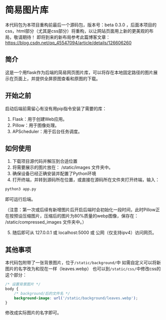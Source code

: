 # 简易图片库

本代码包为本项目重构前最后一个源码包，版本号：beta 0.3.0 ，后面本项目的css，html部分（尤其是css部分）将重构，以让网站页面用上新的更美观的布局，敬请期待！
即将到来的新布局参考此篇博客文章：
https://blog.csdn.net/qq_45547094/article/details/126606260

## 简介

这是一个用flask作为后端的简易网页图片库，可以将存在本地固定路径的图片展示在页面上，并提供全屏原图查看和原图的下载。

## 开始之前

启动后端前需留心有没有用pip指令安装了需要的库：
1. Flask：用于创建Web应用。
2. Pillow：用于图像处理。
3. APScheduler：用于后台任务调度。

## 如何使用

1. 下载项目源代码并解压到合适位置
2. 将需要展示的图片放在：
/static/images  文件夹中。
3. 确保设备已经正确安装并配置了Python环境
4. 打开终端，并转到源码所在位置，或直接在源码所在文件夹打开终端，输入：
```python
python3 app.py
```
即可运行后端。

（注意：第一次或后续有新增图片后开启后端时会初始化一段时间，此时Pillow正在按预设压缩图片，压缩后的图片为80%质量的webp图像，保存在：  
/static/compressed_images 文件夹中。）

5. 随后即可从 127.0.0.1 或 localhost:5000 或 公网（仅支持ipv4）访问网页。

## 其他事项

本代码包附带了一张背景图片，位于`/static/background/`中
如需自定义可以将新图片的名字改为和现在一样（leaves.webp）
也可以到`/static/css/`中修改css的这个部分：

```css
/* 设置背景图片 */
body {
    /* background/后的文件名 */
    background-image: url('/static/background/leaves.webp');
}
```

修改成实际图片的名字即可。
